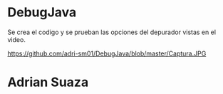 # DebugJava


Se crea el codigo y se prueban las opciones del depurador vistas en el video.


https://github.com/adri-sm01/DebugJava/blob/master/Captura.JPG


# Adrian Suaza
